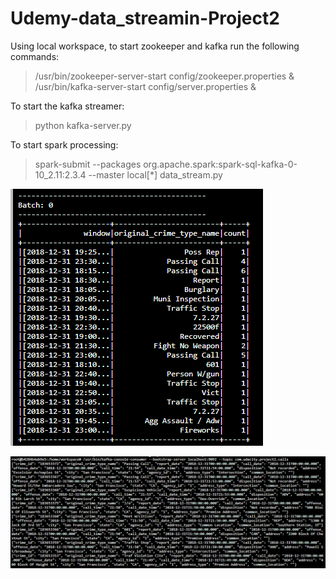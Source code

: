 # Udemy-data_streamin-Project2

Using local workspace, to start zookeeper and kafka run the following commands:

> /usr/bin/zookeeper-server-start config/zookeeper.properties &  
> /usr/bin/kafka-server-start config/server.properties &

To start the kafka streamer:
> python kafka-server.py

To start spark processing:

> spark-submit --packages org.apache.spark:spark-sql-kafka-0-10_2.11:2.3.4 --master local[*] data_stream.py


![Crime Statistic](crime-statistic.png)

![Kafka Topic Info](kafka-topic-info.png)
